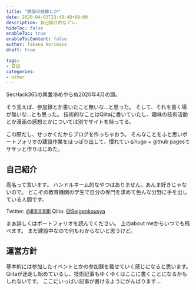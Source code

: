 ```yaml
---
title: "開設の経緯とか"
date: 2020-04-03T23:40:48+09:00
description: 自己紹介的なアレ。
hideToc: false
enableToc: true
enableTocContent: false
author: Takana Norimasa
draft: true

tags:
- 日記
categories:
- other
---
```


SecHack365の興奮冷めやらぬ2020年4月の頭。

そう言えば、参加録とか書いたこと無いな…と思った。
そして、それを書く場が無いな…とも思った。
技術的なことはQiitaに書いていたし、趣味の技術活動とか漫画の感想とかについては別でサイトを持ってる。

この際だし、せっかくだからブログを作っちゃおう。
そんなことをふと思いポートフォリオの建設作業をほっぽり出して、慣れているhugo + github pagesでササッと作りはじめた。


## 自己紹介
高名って言います。
ハンドルネーム的なやつはありません。あんま好きじゃないので。
どこぞの教育機関の学生で自分の専門を求めて色んな分野に手を出している人間です。

Twitter: [@lIlIIllIIIlIlIl](https://twitter.com/lIlIIllIIIlIlIl)
Qiita: [@Seigenkousya](https://qiita.com/Seigenkousya)

まぁ詳しくはポートフォリオを読んでください。
上のabout meからいつでも飛べます。
まだ建設中なので何もわからないと思うけど。

## 運営方針
基本的には参加したイベントとかの参加録を載せていく感じになると思います。
Qiitaが迷走し始めているし、技術記事もゆくゆくはここに書くことになるかもしれないです。
ここにいっぱい記事が書けるようにがんばります...

